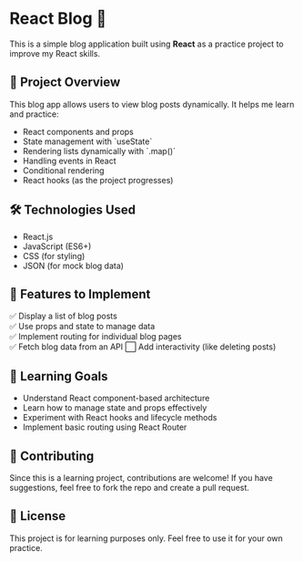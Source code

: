 # React Blog 📝

This is a simple blog application built using **React** as a practice project to improve my React skills.

## 🚀 Project Overview
This blog app allows users to view blog posts dynamically. It helps me learn and practice:
- React components and props
- State management with \`useState\`
- Rendering lists dynamically with \`.map()\`
- Handling events in React
- Conditional rendering
- React hooks (as the project progresses)

## 🛠️ Technologies Used
- React.js
- JavaScript (ES6+)
- CSS (for styling)
- JSON (for mock blog data)


## 📌 Features to Implement
✅ Display a list of blog posts  
✅ Use props and state to manage data  
✅ Implement routing for individual blog pages  
✅ Fetch blog data from an API 
⬜ Add interactivity (like deleting posts)  
  

## 🌱 Learning Goals
- Understand React component-based architecture
- Learn how to manage state and props effectively
- Experiment with React hooks and lifecycle methods
- Implement basic routing using React Router

## 🤝 Contributing
Since this is a learning project, contributions are welcome! If you have suggestions, feel free to fork the repo and create a pull request.

## 📜 License
This project is for learning purposes only. Feel free to use it for your own practice.
